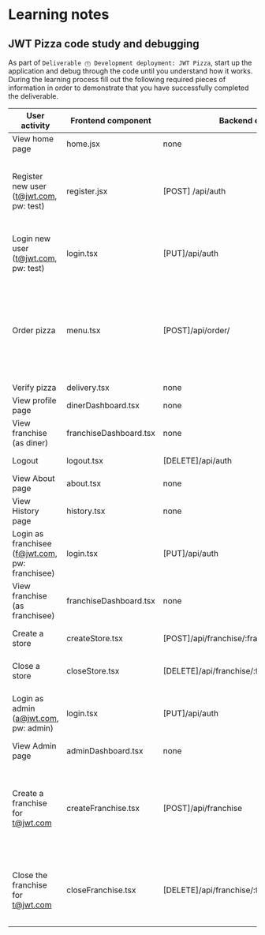 # Learning notes

## JWT Pizza code study and debugging

As part of `Deliverable ⓵ Development deployment: JWT Pizza`, start up the application and debug through the code until you understand how it works. During the learning process fill out the following required pieces of information in order to demonstrate that you have successfully completed the deliverable.

| User activity                                       | Frontend component | Backend endpoints | Database SQL |
| --------------------------------------------------- | ------------------ | ----------------- | ------------ |
| View home page                                      |   home.jsx         |      none         |    none      |
| Register new user<br/>(t@jwt.com, pw: test)         |   register.jsx     |  [POST] /api/auth | INSERT INTO user (name, email,password) VALUES (?, ?, ?)<br>INSERT INTO userRole (userId, role, objectId) VALUES (?, ?, ?) |
| Login new user<br/>(t@jwt.com, pw: test)            |     login.tsx      |  [PUT]/api/auth   | SELECT * FROM user WHERE email=?<br>SELECT * FROM userRole WHERE userId=? |
| Order pizza                                         |     menu.tsx       |[POST]/api/order/  |  SELECT id, franchiseId, storeId, date FROM dinerOrder WHERE dinerId=? LIMIT${offset},${config.db.listPerPage}<br>SELECT id, menuId, description, price FROM orderItem WHERE orderId=?   |
| Verify pizza                                        |    delivery.tsx    |     none          |     none     |
| View profile page                                   | dinerDashboard.tsx |      none         |    none      |
| View franchise<br/>(as diner)                       |franchiseDashboard.tsx|       none      |     none     |
| Logout                                              |    logout.tsx      | [DELETE]/api/auth | DELETE FROM auth WHERE token=?|
| View About page                                     |     about.tsx      |       none        |     none     |
| View History page                                   |     history.tsx    |       none        |     none     |
| Login as franchisee<br/>(f@jwt.com, pw: franchisee) |      login.tsx     |  [PUT]/api/auth   | SELECT * FROM user WHERE email=?<br>SELECT * FROM userRole WHERE userId=? |
| View franchise<br/>(as franchisee)                  |franchiseDashboard.tsx|      none       |      none    |
| Create a store                                      |  createStore.tsx   | [POST]/api/franchise/:franchiseId/store| INSERT INTO store (franchiseId, name) VALUES (?, ?)|
| Close a store                                       |  closeStore.tsx    |  [DELETE]/api/franchise/:franchiseId/store/:storeId  | DELETE FROM store WHERE franchiseId=? AND id=?|
| Login as admin<br/>(a@jwt.com, pw: admin)           |     login.tsx      |  [PUT]/api/auth   | SELECT * FROM user WHERE email=?<br>SELECT * FROM userRole WHERE userId=? |
| View Admin page                                     | adminDashboard.tsx |      none         |    none      |
| Create a franchise for t@jwt.com                    |createFranchise.tsx |[POST]/api/franchise| SELECT id, name FROM user WHERE email=?<br>INSERT INTO franchise (name) VALUES (?)<br>INSERT INTO userRole (userId, role, objectId) VALUES (?, ?, ?)  |
| Close the franchise for t@jwt.com                   | closeFranchise.tsx | [DELETE]/api/franchise/:franchiseId | DELETE FROM store WHERE franchiseId=?<br>DELETE FROM userRole WHERE objectId=?<br>DELETE FROM franchise WHERE id=?    |
